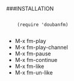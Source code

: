 ###INSTALLATION

```

    (require 'doubanfm)
    
```

* M-x fm-play
* M-x fm-play-channel
* M-x fm-pause
* M-x fm-continue
* M-x fm-like
* M-x fm-un-like
